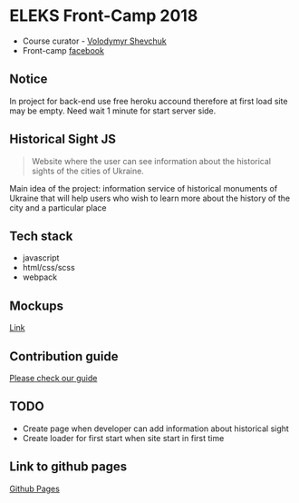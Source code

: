 # ELEKS Front-Camp 2018

* Course curator - [Volodymyr Shevchuk](https://github.com/dosandk)
* Front-camp [facebook](https://www.facebook.com/groups/270300106928894)

## Notice
In project for back-end use free heroku accound therefore at first load site may be empty. Need wait 1 minute for start server side.
 

## Historical Sight JS

> Website where the user can see information about the historical sights of the cities of Ukraine.

Main idea of the project:
    information service of historical monuments of Ukraine that will help users who wish to learn more about the history of the city and a particular place


## Tech stack

* javascript 
* html/css/scss
* webpack

## Mockups

[Link](https://wireframepro.mockflow.com/view/M75df542eed791b7ffe5d3d8f77ea7f351539267212511)  

## Contribution guide

[Please check our guide](https://github.com/Fullbusters/JS-HistoricalSight/blob/master/.github/CONTRIBUTING.md)

## TODO

* Create page when developer can add information about historical sight
* Create loader for first start when site start in first time


## Link to github pages

[Github Pages](https://fullbusters.github.io/JS-HistoricalSight/)
